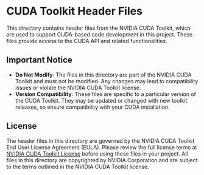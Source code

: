 # CUDA Toolkit Header Files

This directory contains header files from the NVIDIA CUDA Toolkit, which are used to support CUDA-based code development in this project. These files provide access to the CUDA API and related functionalities.

## Important Notice

- **Do Not Modify**: The files in this directory are part of the NVIDIA CUDA Toolkit and must not be modified. Any changes may lead to compatibility issues or violate the NVIDIA CUDA Toolkit license.
- **Version Compatibility**: These files are specific to a particular version of the CUDA Toolkit. They may be updated or changed with new toolkit releases, so ensure compatibility with your CUDA installation.

## License

The header files in this directory are governed by the NVIDIA CUDA Toolkit End User License Agreement (EULA). Please review the full license terms at [NVIDIA CUDA Toolkit License](https://developer.nvidia.com/cuda-toolkit) before using these files in your project. All files in this directory are copyrighted by NVIDIA Corporation and are subject to the terms outlined in the NVIDIA CUDA Toolkit license.
